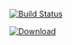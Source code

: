 [![Build Status](https://travis-ci.com/sixrocketsstrong/gql-java.svg?branch=master)](https://travis-ci.com/sixrocketsstrong/gql-java)

[ ![Download](https://api.bintray.com/packages/sixrocketsstrong/maven/gql-java/images/download.svg) ](https://bintray.com/sixrocketsstrong/maven/gql-java/_latestVersion)
